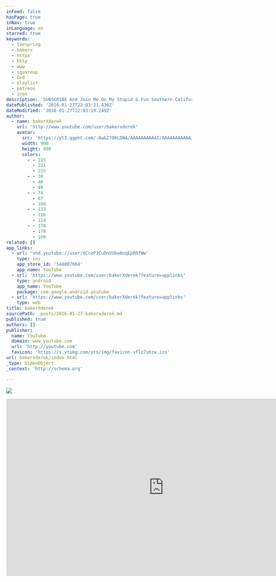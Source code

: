 ```yaml
---
inFeed: false
hasPage: true
inNav: true
inLanguage: en
starred: true
keywords:
  - teespring
  - bakerx
  - https
  - http
  - www
  - squareup
  - bxd
  - playlist
  - patreon
  - icon
description: 'SUBSCRIBE And Join Me On My Stupid & Fun Southern California MotoVlog Adventures, CHEAH!'
datePublished: '2016-01-27T22:03:21.436Z'
dateModified: '2016-01-27T22:03:19.249Z'
author:
  - name: bakerXderek
    url: 'http://www.youtube.com/user/bakerxderek'
    avatar:
      src: 'https://yt3.ggpht.com/-8wG27O6LDNA/AAAAAAAAAAI/AAAAAAAAAAA/t71spgeX4WM/s900-c-k-no/photo.jpg'
      width: 900
      height: 900
      colors:
        - - 215
          - 221
          - 215
        - - 30
          - 40
          - 49
        - - 74
          - 87
          - 100
        - - 113
          - 116
          - 114
        - - 178
          - 178
          - 160
related: []
app_links:
  - url: 'vnd.youtube://user/UCcePJCuDnVUkw6nqEpR0fWw'
    type: ios
    app_store_id: '544007664'
    app_name: YouTube
  - url: 'https://www.youtube.com/user/bakerXderek?feature=applinks'
    type: android
    app_name: YouTube
    package: com.google.android.youtube
  - url: 'https://www.youtube.com/user/bakerXderek?feature=applinks'
    type: web
title: bakerXderek
sourcePath: _posts/2016-01-27-bakerxderek.md
published: true
authors: []
publisher:
  name: YouTube
  domain: www.youtube.com
  url: 'http://youtube.com'
  favicon: 'https://s.ytimg.com/yts/img/favicon-vflz7uhzw.ico'
url: bakerxderek/index.html
_type: VideoObject
_context: 'http://schema.org'

---
```

![](https://the-grid-user-content.s3-us-west-2.amazonaws.com/f2fda474-b561-41c8-b274-162f29dcd635.jpg)

<iframe src="https://cdn.embedly.com/widgets/media.html?src=http%3A%2F%2Fwww.youtube.com%2Fembed%2Fvideoseries%3Flist%3DUUcePJCuDnVUkw6nqEpR0fWw&amp;url=https%3A%2F%2Fwww.youtube.com%2Fuser%2FbakerXderek&amp;image=https%3A%2F%2Fyt3.ggpht.com%2F-8wG27O6LDNA%2FAAAAAAAAAAI%2FAAAAAAAAAAA%2Ft71spgeX4WM%2Fs900-c-k-no%2Fphoto.jpg&amp;key=b7d04c9b404c499eba89ee7072e1c4f7&amp;type=text%2Fhtml&amp;schema=youtube" width="853" height="480" scrolling="no" frameborder="0" allowfullscreen="allowfullscreen" style=""></iframe>